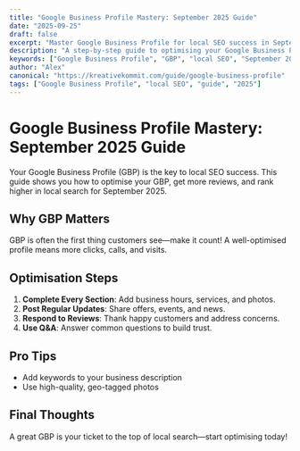 ```yaml
---
title: "Google Business Profile Mastery: September 2025 Guide"
date: "2025-09-25"
draft: false
excerpt: "Master Google Business Profile for local SEO success in September 2025."
description: "A step-by-step guide to optimising your Google Business Profile, getting more reviews, and ranking higher in local search."
keywords: ["Google Business Profile", "GBP", "local SEO", "September 2025", "UK business"]
author: "Alex"
canonical: "https://kreativekommit.com/guide/google-business-profile"
tags: ["Google Business Profile", "local SEO", "guide", "2025"]
---
```


# Google Business Profile Mastery: September 2025 Guide

Your Google Business Profile (GBP) is the key to local SEO success. This guide shows you how to optimise your GBP, get more reviews, and rank higher in local search for September 2025.

## Why GBP Matters

GBP is often the first thing customers see—make it count! A well-optimised profile means more clicks, calls, and visits.

## Optimisation Steps

1. **Complete Every Section**: Add business hours, services, and photos.
2. **Post Regular Updates**: Share offers, events, and news.
3. **Respond to Reviews**: Thank happy customers and address concerns.
4. **Use Q&A**: Answer common questions to build trust.

## Pro Tips
- Add keywords to your business description
- Use high-quality, geo-tagged photos

## Final Thoughts

A great GBP is your ticket to the top of local search—start optimising today!